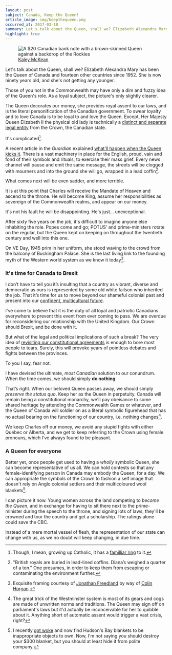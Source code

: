 ```yaml
---
layout: post
subject: Canada, Keep the Queen!
article_image: img/keepthequeen.png
occurred_at: 2017-03-18
summary: Let's talk about the Queen, shall we? Elizabeth Alexandra Mary has been the Queen of Canada and fourteen other countries since 1952. She is now ninety years old, and she's not getting any younger.
highlight: true
---
```


<figure>
<img src="/img/keepthequeen.png" alt="A $20 Canadian bank note with a brown-skinned Queen against a backdrop of the Rockies">
<figcaption><a href="http://www.kaleymckean.com/">Kaley McKean</a></figcaption>
</figure>


Let's talk about the Queen, shall we? Elizabeth Alexandra Mary has been the Queen of Canada and fourteen other countries since 1952. She is now ninety years old, and she's not getting any younger.

Those of you not in the Commonwealth may have only a dim and fuzzy idea of the Queen's role. As a loyal subject, the picture's only slightly clearer. 

The Queen decorates our money, she provides royal assent to our laws, and is the literal personification of the Canadian government. To swear loyalty and to love Canada is to be loyal to and love the Queen. Except, Her Majesty Queen Elizabeth II the physical old lady is technically a [distinct and separate legal entity](http://policyoptions.irpp.org/2015/03/02/citizenship-and-the-hollowed-canadian-crown/) from the Crown, the Canadian state.

It's complicated[^catholic].

A recent article in the *Guardian* explained [what'll happen when the Queen kicks it](https://www.theguardian.com/uk-news/2017/mar/16/what-happens-when-queen-elizabeth-dies-london-bridge). There is a vast machinery in place for the English, proud, vain and fond of their symbols and rituals, to exercise their mass grief. Every news channel will pause and emit the same message, the streets will be clogged with mourners and into the ground she will go, wrapped in a lead coffin[^coffin].

What comes next will be even sadder, and more terrible.

It is at this point that Charles will receive the Mandate of Heaven and ascend to the throne. He will become King, assume her responsibilities as sovereign of the Commonwealth realms, and appear on our money.

It's not his fault he will be disappointing. He's just... unexceptional.

After sixty five years on the job, it's difficult to imagine anyone else inhabiting the role. Popes come and go; POTUS' and prime-ministers rotate on the regular, but the Queen kept on keeping on throughout the twentieth century and well into this one. 

On VE Day, 1945 prim in her uniform, she stood waving to the crowd from the balcony of Buckingham Palace. She is the last living link to the founding myth of the Western world system as we know it today[^quoted].

<h3>It's time for Canada to Brexit</h3>

I don’t have to tell you it’s insulting that a country as vibrant, diverse and democratic as ours is represented by some old white failson who inherited the job. That it’s time for us to move beyond our shameful colonial past and present into our [confident, multicultural future](http://www.vox.com/2016/6/8/11879482/ramadan-justin-trudeau-canada). 

I've come to believe that it is the duty of all loyal and patriotic Canadians everywhere to prevent this event from ever coming to pass. We are overdue for reconsidering our relationship with the United Kingdom. Our Crown should Brexit, and be done with it. 

But what of the legal and political implications of such a break? The very idea of [revisiting our constitutional agreements](https://thewalrus.ca/what-constitutes-our-constitution/) is enough to bore most people to tears. Surely, this will provoke years of pointless debates and fights between the provinces.

To you I say, fear not.

I have devised the ultimate, _most Canadian_ solution to our conundrum. When the time comes, we should simply **do nothing**.

That’s right. When our beloved Queen passes away, we should simply _preserve the status quo_. Keep her as the Queen in perpetuity. Canada will remain being a constitutional monarchy, we'll pay obeisance to some shared heritage by attending the Commonwealth Games or whatever, and the Queen of Canada will soldier on as a literal symbolic figurehead that has no actual bearing on the functioning of our country, i.e. nothing changes[^seriously].

We keep Charles off our money, we avoid any stupid fights with either Québec or Alberta, and we get to keep referring to the Crown using female pronouns, which I’ve always found to be pleasant.

<h3>A Queen for everyone</h3>

Better yet, once people get used to having a *wholly* symbolic Queen, she can become representative of us all. We can hold contests so that any female-identifying person in Canada may embody the Queen, for a day. We can appropriate the symbols of the Crown to fashion a self image that doesn't rely on Anglo colonial settlers and their multicoloured wool blankets[^hbc].

I can picture it now. Young women across the land competing to *become the Queen*, and in exchange for having to sit there next to the prime-minister during the speech to the throne, and signing lots of laws, they'll be crowned and tour the country and get a scholarship. The ratings alone could save the CBC.

Instead of a mere mortal vessel of flesh, the representation of our state can change with us, as we no doubt will keep changing, in due time.

[^catholic]: Though, I mean, growing up Catholic, it has a [familliar ring](https://en.wikipedia.org/wiki/Trinity) to it.
[^coffin]: "British royals are buried in lead-lined coffins. Diana’s weighed a quarter of a ton." One presumes, in order to keep them from escaping or contaminating the environment further.
[^quoted]: Exquisite framing courtesy of [Jonathan Freedland](http://www.nybooks.com/articles/2017/03/23/the-crown-great-family-business/) by way of [Colin Horgan](https://articlemag.ca/brexit-britains-existential-reckoning-b194b6e99e97#.uq628tst6).
[^seriously]: The great trick of the Westminster system is most of its gears and cogs are made of unwritten norms and traditions. The Queen may sign off on parliament's laws but it'd actually be inconceivable for her to quibble about it. Anything short of automatic assent would trigger a vast crisis, right?
[^hbc]: I recently [got woke](https://twitter.com/phillmv/status/838485129832062976) and now find Hudson's Bay blankets to be inappropriate objects to own. Now, I'm not saying you should destroy your $300 blanket, but you should at least hide it from polite company.
